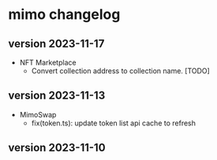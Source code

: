 # mimo changelog

## version 2023-11-17
- NFT Marketplace
    - Convert collection address to collection name. [TODO]
## version 2023-11-13
- MimoSwap 
  - fix(token.ts): update token list api cache to refresh
## version 2023-11-10
